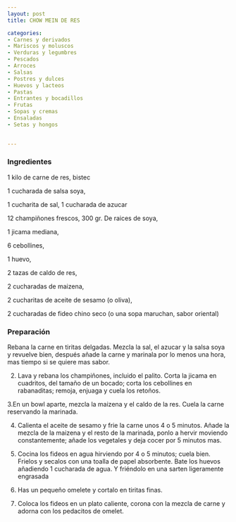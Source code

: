 ```yaml
---
layout: post
title: CHOW MEIN DE RES

categories:
- Carnes y derivados
- Mariscos y moluscos
- Verduras y legumbres
- Pescados
- Arroces
- Salsas
- Postres y dulces
- Huevos y lacteos
- Pastas
- Entrantes y bocadillos
- Frutas
- Sopas y cremas
- Ensaladas
- Setas y hongos
 

---
```


<h3>Ingredientes</h3>

1 kilo de carne de res, bistec

1 cucharada de salsa soya,

1 cucharita de sal, 1 cucharada de azucar

12 champiñones frescos, 300 gr. De raices de soya,

1 jicama mediana,

6 cebollines,

1 huevo,

2 tazas de caldo de res,

2 cucharadas de maizena,

2 cucharitas de aceite de sesamo (o oliva),

2 cucharadas de fideo chino seco (o una sopa maruchan, sabor oriental)

<h3>Preparación</h3>

Rebana la carne en tiritas delgadas. Mezcla la sal, el azucar y la salsa soya y revuelve bien, después añade la carne y marinala por lo menos una hora, mas tiempo si se quiere mas sabor.

2. Lava y rebana los champiñones, incluido el palito. Corta la jicama en cuadritos, del tamaño de un bocado; corta los cebollines en rabanaditas; remoja, enjuaga y cuela los retoños.

3.En un bowl aparte, mezcla la maizena y el caldo de la res. Cuela la carne reservando la marinada.

4. Calienta el aceite de sesamo y frie la carne unos 4 o 5 minutos. Añade la mezcla de la maizena y el resto de la marinada, ponlo a hervir moviendo constantemente; añade los vegetales y deja cocer por 5 minutos mas.

5. Cocina los fideos en agua hirviendo por 4 o 5 minutos; cuela bien. Frielos y secalos con una toalla de papel absorbente. Bate los huevos añadiendo 1 cucharada de agua. Y friéndolo en una sarten ligeramente engrasada

6. Has un pequeño omelete y cortalo en tiritas finas.

7. Coloca los fideos en un plato caliente, corona con la mezcla de carne y adorna con los pedacitos de omelet.

